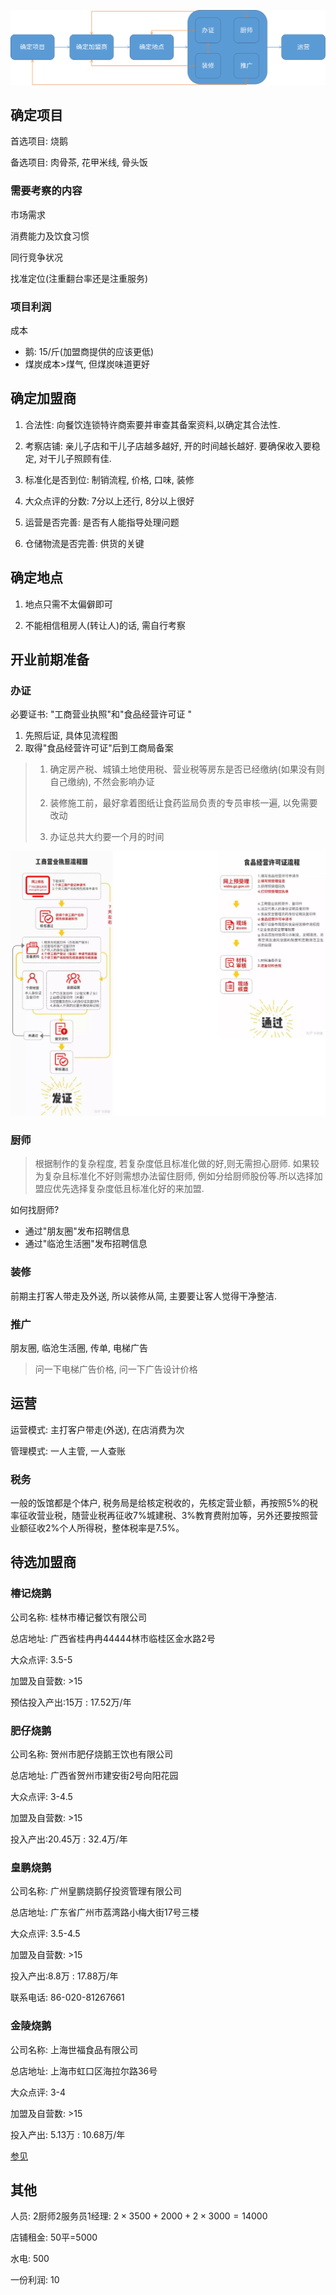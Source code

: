 ![1558667699527](assets/1558667699527.png)

## 确定项目

首选项目: 烧鹅

备选项目: 肉骨茶, 花甲米线, 骨头饭

### 需要考察的内容

市场需求

消费能力及饮食习惯

同行竞争状况

找准定位(注重翻台率还是注重服务)

### 项目利润

成本

* 鹅: 15/斤(加盟商提供的应该更低)
* 煤炭成本>煤气, 但煤炭味道更好

## 确定加盟商

1. 合法性: 向餐饮连锁特许商索要并审查其备案资料,以确定其合法性.

2. 考察店铺: 亲儿子店和干儿子店越多越好, 开的时间越长越好. 要确保收入要稳定, 对干儿子照顾有佳.
3. 标准化是否到位: 制销流程, 价格, 口味, 装修
4. 大众点评的分数: 7分以上还行, 8分以上很好
5. 运营是否完善: 是否有人能指导处理问题
6. 仓储物流是否完善: 供货的关键

## 确定地点

1. 地点只需不太偏僻即可

2. 不能相信租房人(转让人)的话, 需自行考察

## 开业前期准备

### 办证

必要证书: "工商营业执照"和"食品经营许可证 "

1. 先照后证, 具体见流程图
2. 取得"食品经营许可证"后到工商局备案

> 1. 确定房产税、城镇土地使用税、营业税等房东是否已经缴纳(如果没有则自己缴纳), 不然会影响办证
>
> 2. 装修施工前，最好拿着图纸让食药监局负责的专员审核一遍, 以免需要改动
> 3. 办证总共大约要一个月的时间

![1558764975460](assets/1558764975460.png)



### 厨师

> 根据制作的复杂程度, 若复杂度低且标准化做的好,则无需担心厨师. 如果较为复杂且标准化不好则需想办法留住厨师, 例如分给厨师股份等.所以选择加盟应优先选择复杂度低且标准化好的来加盟.

如何找厨师?

* 通过"朋友圈"发布招聘信息
* 通过"临沧生活圈"发布招聘信息

### 装修

前期主打客人带走及外送, 所以装修从简, 主要要让客人觉得干净整洁.

### 推广

朋友圈, 临沧生活圈, 传单, 电梯广告

> 问一下电梯广告价格, 问一下广告设计价格

## 运营

运营模式: 主打客户带走(外送), 在店消费为次

管理模式: 一人主管, 一人查账

### 税务

一般的饭馆都是个体户, 税务局是给核定税收的，先核定营业额，再按照5%的税率征收营业税，随营业税再征收7%城建税、3%教育费附加等，另外还要按照营业额征收2%个人所得税，整体税率是7.5%。

## 待选加盟商

### 椿记烧鹅

公司名称: 桂林市椿记餐饮有限公司

总店地址: 广西省桂冉冉44444林市临桂区金水路2号

大众点评: 3.5-5

加盟及自营数: >15

预估投入产出:15万 : 17.52万/年

### 肥仔烧鹅

公司名称: 贺州市肥仔烧鹅王饮也有限公司

总店地址: 广西省贺州市建安街2号向阳花园

大众点评: 3-4.5

加盟及自营数: >15

投入产出:20.45万 : 32.4万/年

### 皇鹏烧鹅

公司名称: 广州皇鹏烧鹅仔投资管理有限公司

总店地址: 广东省广州市荔湾路小梅大街17号三楼

大众点评: 3.5-4.5

加盟及自营数: >15

投入产出:8.8万 : 17.88万/年

联系电话: 86-020-81267661

### 金陵烧鹅

公司名称: 上海世福食品有限公司

总店地址: 上海市虹口区海拉尔路36号

大众点评: 3-4

加盟及自营数: >15

投入产出: 5.13万 : 10.68万/年

[参见](<https://www.jiamengfei.com/byb?xm=19998_19195_18892_4418>)

## 其他

人员: 2厨师2服务员1经理: $2\times3500+2000+2\times3000=14000$

店铺租金: 50平=5000

水电: 500

一份利润: 10